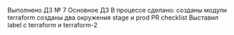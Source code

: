 Выполнено ДЗ № 7
  Основное ДЗ
В процессе сделано:
созданы модули terraform
созданы два окружения stage и prod
PR checklist
Выставил label с terraform и terraform-2
